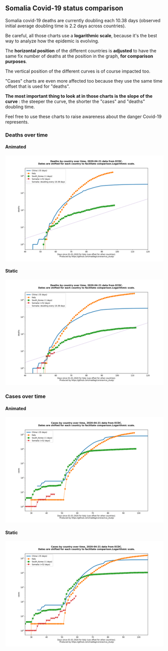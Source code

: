 ## Somalia Covid-19 status comparison 

Somalia covid-19 deaths are currently doubling each 10.38 days (observed initial average doubling time is 2.2 days across countries).



Be careful, all those charts use a **logarithmic scale**, because it's the best way to analyze how the epidemic is evolving.
 
The **horizontal position** of the different countries is **adjusted** to have the same fix number of deaths at the position in the graph, **for comparison purposes**.

The vertical position of the different curves is of course impacted too.

"Cases" charts are even more affected too because they use the same time offset that is used for "deaths".

**The most important thing to look at in those charts is the slope of the curve** : the steeper the curve, the shorter the "cases" and "deaths" doubling time.

Feel free to use these charts to raise awareness about the danger Covid-19 represents. 


 
### Deaths over time
 
#### Animated
![Somalia covid-19 deaths animated chart](https://raw.githubusercontent.com/madlag/coronavirus_study/master/notebooks/graphs/2020-04-21/countries/Somalia/2020-04-21_Somalia_deaths.gif "Somalia covid-19 deaths animated chart")   
 
#### Static
![Somalia covid-19 deaths static chart](https://raw.githubusercontent.com/madlag/coronavirus_study/master/notebooks/graphs/2020-04-21/countries/Somalia/2020-04-21_Somalia_deaths.png "Somalia covid-19 deaths static chart")   

 
### Cases over time
 
#### Animated
![Somalia covid-19 cases animated chart](https://raw.githubusercontent.com/madlag/coronavirus_study/master/notebooks/graphs/2020-04-21/countries/Somalia/2020-04-21_Somalia_cases.gif "Somalia covid-19 cases animated chart")   
 
#### Static
![Somalia covid-19 cases static chart](https://raw.githubusercontent.com/madlag/coronavirus_study/master/notebooks/graphs/2020-04-21/countries/Somalia/2020-04-21_Somalia_cases.png "Somalia covid-19 cases static chart")   

